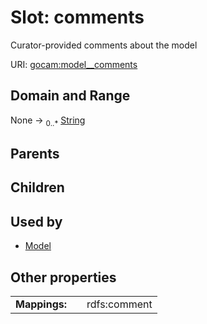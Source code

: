 
# Slot: comments

Curator-provided comments about the model

URI: [gocam:model__comments](https://w3id.org/gocam/model__comments)


## Domain and Range

None &#8594;  <sub>0..\*</sub> [String](types/String.md)

## Parents


## Children


## Used by

 * [Model](Model.md)

## Other properties

|  |  |  |
| --- | --- | --- |
| **Mappings:** | | rdfs:comment |
